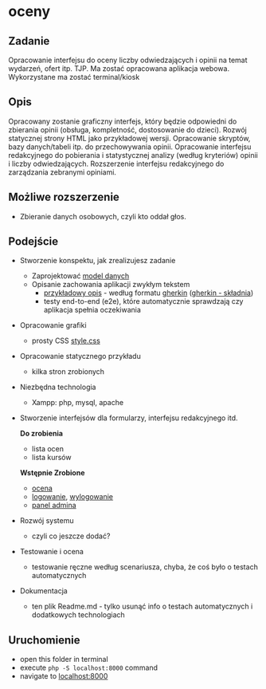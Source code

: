 # oceny
## Zadanie
Opracowanie interfejsu do oceny liczby odwiedzających i opinii na temat wydarzeń, ofert itp. TJP. Ma zostać opracowana aplikacja webowa. Wykorzystane ma zostać terminal/kiosk

## Opis
Opracowany zostanie graficzny interfejs, który będzie odpowiedni do zbierania opinii (obsługa, kompletność, dostosowanie do dzieci). Rozwój statycznej strony HTML jako przykładowej wersji. Opracowanie skryptów, bazy danych/tabeli itp. do przechowywania opinii. Opracowanie interfejsu redakcyjnego do pobierania i statystycznej analizy (według kryteriów) opinii i liczby odwiedzających. Rozszerzenie interfejsu redakcyjnego do zarządzania zebranymi opiniami.

## Możliwe rozszerzenie
- Zbieranie danych osobowych, czyli kto oddał głos.

## Podejście
- Stworzenie konspektu, jak zrealizujesz zadanie
    - Zaprojektować [model danych](data/schema.sql)
    - Opisanie zachowania aplikacji zwykłym tekstem
        - [przykładowy opis](bdd/opis.txt) - według formatu [gherkin](https://cucumber.io/docs/guides/overview/) ([gherkin - składnia](https://cucumber.io/docs/gherkin/reference/))
        - testy end-to-end (e2e), które automatycznie sprawdzają czy aplikacja spełnia oczekiwania
- Opracowanie grafiki
    - prosty CSS [style.css](styles.css)
- Opracowanie statycznego przykładu
    - kilka stron zrobionych
- Niezbędna technologia
    - Xampp: php, mysql, apache
- Stworzenie interfejsów dla formularzy, interfejsu redakcyjnego itd.
    
    **Do zrobienia**
    - lista ocen
    - lista kursów


    **Wstępnie Zrobione**
    - [ocena](ocena.php)
    - [logowanie](login.php), [wylogowanie](login.php)
    - [panel admina](admin.php)
    

- Rozwój systemu
    - czyli co jeszcze dodać?
- Testowanie i ocena
    - testowanie ręczne według scenariusza, chyba, że coś było o testach automatycznych
- Dokumentacja
    - ten plik Readme.md - tylko usunąć info o testach automatycznych i dodatkowych technologiach

## Uruchomienie
- open this folder in terminal
- execute `php -S localhost:8000` command
- navigate to [localhost:8000](http://localhost:8000)
